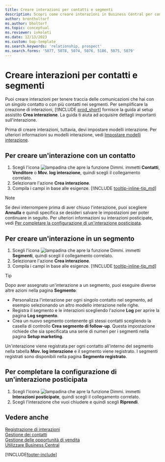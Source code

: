 ```yaml
---
title: Creare interazioni per contatti e segmenti
description: Scopri come creare interazioni in Business Central per comunicazioni intercorse con contatti e segmenti.
author: brentholtorf
ms.author: bholtorf
ms.topic: conceptual
ms.reviewer: ivkoleti
ms.date: 12/13/2023
ms.custom: bap-template
ms.search.keywords: 'relationship, prospect'
ms.search.forms: '5077, 5078, 5074, 5076, 5186, 5075, 5079'
---
```

# Creare interazioni per contatti e segmenti

Puoi creare interazioni per tenere traccia delle comunicazioni che hai con un singolo contatto o con più contatti nei segmenti. Per semplificare la creazione di interazioni, [!INCLUDE [prod_short](includes/prod_short.md)] fornisce la guida al setup assistito **Crea interazione**. La guida ti aiuta ad acquisire dettagli importanti sull'interazione.

Prima di creare interazioni, tuttavia, devi impostare modelli interazione. Per ulteriori informazioni su modelli interazione, vedi [Impostare modelli interazione](marketing-interactions.md).

## Per creare un'interazione con un contatto

1. Scegli l'icona ![lampadina che apre la funzione Dimmi.](media/ui-search/search_small.png "Informazioni sull'operazione che si desidera eseguire") immetti **Contatti**, **Venditore** o **Mov. log interazione**, quindi scegli il collegamento correlato.
2. Selezionare l'azione **Crea interazione**.
3. Compila i campi in base alle esigenze. [!INCLUDE [tooltip-inline-tip_md](includes/tooltip-inline-tip_md.md)]

> [!NOTE]  
> Se devi interrompere prima di aver chiuso l'interazione, puoi scegliere **Annulla** e quindi specifica se desideri salvare le impostazioni per poter continuare in seguito. Per ulteriori informazioni su interazioni posticipate, vedi [Per completare la configurazione di un'interazione posticipata](#to-finish-setting-up-a-postponed-interaction).

## Per creare un'interazione in un segmento

1. Scegli l'icona ![lampadina che apre la funzione Dimmi.](media/ui-search/search_small.png "Informazioni sull'operazione che si desidera eseguire") immetti **Segmenti**, quindi scegli il collegamento correlato.
2. Selezionare l'azione **Crea interazione**.
3. Compila i campi in base alle esigenze. [!INCLUDE [tooltip-inline-tip_md](includes/tooltip-inline-tip_md.md)]

> [!TIP]
> Dopo aver assegnato un'interazione a un segmento, puoi eseguire diverse altre azioni nella pagina  **Segmento**:
>
> * Personalizza l'interazione per ogni singolo contatto nel segmento, ad esempio selezionando un altro modello interazione nelle righe.  
>* Registra il segmento e le interazioni scegliendo l'azione **Log** per aprire la pagina **Log segmento**.
> * Crea un nuovo segmento contenente gli stessi contatti scegliendo la casella di controllo **Crea segmento di follow-up**. Questa impostazione richiede che sia specificata una serie di numeri per i segmenti nella pagina  **Setup marketing**.

Un'interazione viene registrata per ogni contatto all'interno del segmento nella tabella **Mov. log interazione** e il segmento viene registrato. I segmenti registrati sono disponibili nella pagina **Segmento registrato**.

## Per completare la configurazione di un'interazione posticipata

1. Scegli l'icona ![lampadina che apre la funzione Dimmi.](media/ui-search/search_small.png "Informazioni sull'operazione che si desidera eseguire") immetti **Interazioni posticipate**, quindi scegli il collegamento correlato.
2. Scegli l'interazione che vuoi chiudere e quindi scegli **Riprendi**.

## Vedere anche

[Registrazione di interazioni](marketing-interactions.md)  
[Gestione dei contatti](marketing-contacts.md)  
[Gestione delle opportunità di vendita](marketing-manage-sales-opportunities.md)  
[Utilizzare Business Central](ui-work-product.md)

[!INCLUDE[footer-include](includes/footer-banner.md)]